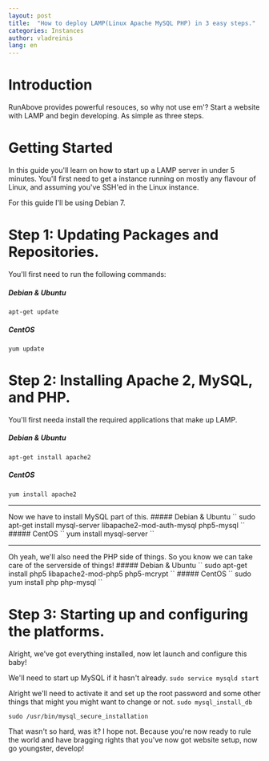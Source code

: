 ```yaml
---
layout: post
title:  "How to deploy LAMP(Linux Apache MySQL PHP) in 3 easy steps."
categories: Instances
author: vladreinis
lang: en
---
```


# Introduction #
RunAbove provides powerful resouces, so why not use em'? Start a website with LAMP and begin developing. As simple as three steps.

# Getting Started #
In this guide you'll learn on how to start up a LAMP server in under 5 minutes.
You'll first need to get a instance running on mostly any flavour of Linux, and assuming you've SSH'ed in the Linux instance.

For this guide I'll be using Debian 7.

# Step 1: Updating Packages and Repositories. #

You'll first need to run the following commands:

##### Debian & Ubuntu
`` apt-get update ``

##### CentOS 
`` yum update ``

# Step 2: Installing Apache 2, MySQL, and PHP. #
You'll first needa install the required applications that make up LAMP.

##### Debian & Ubuntu 
`` apt-get install apache2 ``
##### CentOS 
`` yum install apache2 ``
<hr>
Now we have to install MySQL part of this.
##### Debian & Ubuntu 
`` sudo apt-get install mysql-server libapache2-mod-auth-mysql php5-mysql ``
##### CentOS 
`` yum install mysql-server ``
<hr>
Oh yeah, we'll also need the PHP side of things. So you know we can take care of the serverside of things! 
##### Debian & Ubuntu 
`` sudo apt-get install php5 libapache2-mod-php5 php5-mcrypt ``
##### CentOS 
`` sudo yum install php php-mysql ``

# Step 3: Starting up and configuring the platforms. #

Alright, we've got everything installed, now let launch and configure this baby! 

We'll need to start up MySQL if it hasn't already.
`` sudo service mysqld start ``

Alright we'll need to activate it and set up the root password and some other things that might you might want to change or not.
`` sudo mysql_install_db ``

`` sudo /usr/bin/mysql_secure_installation ``

That wasn't so hard, was it? I hope not. Because you're now ready to rule the world and have bragging rights that you've now got website setup, now go youngster, develop!

